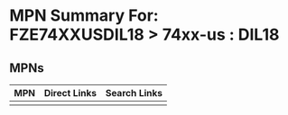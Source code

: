 



# MPN Summary For: FZE74XXUSDIL18 > 74xx-us : DIL18

## MPNs
  

|MPN|Direct Links|Search Links|
| :--- | :--- | :--- |
||||
